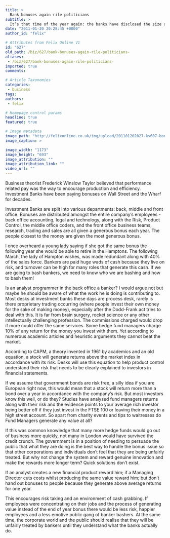```yaml
---
title: >
  Bank bonuses again rile politicians
subtitle: >
  It’s that time of the year again: the banks have disclosed the size of their bonus pools and Patrick O’Driscoll thinks the public needs to know more before judging
date: "2011-01-20 20:28:45 +0000"
author_id: "felix"

# Attributes from Felix Online V1
id: "627"
old_path: /biz/627/bank-bonuses-again-rile-politicians-
aliases:
 - /biz/627/bank-bonuses-again-rile-politicians-
imported: true
comments:

# Article Taxonomies
categories:
 - business
tags:
authors:
 - felix

# Homepage control params
headline: true
featured: true

# Image metadata
image_path: "http://felixonline.co.uk/img/upload/201101202027-ks607-bonsusas.jpg"
image_caption: >

image_width: "1173"
image_height: "693"
image_attribution: ""
image_attribution_link: ""
video_url: ""
---
```


Business theorist Frederick Winslow Taylor believed that performance related pay was the way to encourage production and efficiency. Investment Banks have been paying bonuses on Wall Street and the Wharf for decades.

Investment Banks are split into various departments: back, middle and front office. Bonuses are distributed amongst the entire company’s employees - back office accounting, legal and technology, along with the Risk, Product Control, the middle office coders, and the front office business teams, research, trading and sales are all given a generous bonus each year. The people closest to the money are given the most generous bonus.

I once overheard a young lady saying if she got the same bonus the following year she would be able to retire in the Hamptons. The following March, the lady of Hampton wishes, was made redundant along with 40% of the sales force. Bankers are paid huge wads of cash because they live on risk, and turnover can be high for many roles that generate this cash. If we are going to bash bankers, we need to know who we are bashing and how to bash them!

Is an analyst programmer in the back office a banker? I would argue not but maybe he should be aware of what the work he is doing is contributing to. Most desks at investment banks these days are process desk, rarely is there proprietary trading occurring (where people invest their own money for the sake of making money), especially after the Dodd-Frank act tries to deal with this. It is far from brain surgery, rocket science or any other intellectually challenging profession. The commissions charged would drop if more could offer the same services. Some hedge fund managers charge 10% of any return for the money you invest with them. Yet according to numerous academic articles and heuristic arguments they cannot beat the market.

According to CAPM, a theory invented in 1961 by academics and an old equation, a stock will generate returns above the market index in accordance with its risk. Desks will use this equation to help product control understand their risk that needs to be clearly explained to investors in financial statements.

If we assume that government bonds are risk free, a silly idea if you are European right now, this would mean that a stock will return more than a bond over a year in accordance with the company’s risk. But most investors know this well, or do they? Studies have analysed fund managers returns along with their risk and the evidence points to your average rich investor being better off if they just invest in the FTSE 100 or leaving their money in a high street account. So apart from charity events and tips to waitresses do Fund Managers generate any value at all?

If this was common knowledge that many more hedge funds would go out of business more quickly, not many in London would have survived the credit crunch. The government is in a position of needing to persuade the public that what they are doing is the best way to handle the bonus issue so that other corporations and individuals don’t feel that they are being unfairly treated. But why not change the system and reward genuine innovation and make the rewards more longer term? Quick solutions don’t exist.

If an analyst creates a new financial product reward him; if a Managing Director cuts costs whilst producing the same value reward him; but don’t hand out bonuses to people because they generate above average returns for one year.

This encourages risk taking and an environment of cash grabbing. If employees were concentrating on their jobs and the process of generating value instead of the end of year bonus there would be less risk, happier employees and a less emotive public gang of banker bashers. At the same time, the corporate world and the public should realise that they will be unfairly treated by bankers until they understand what the banks actually do.
